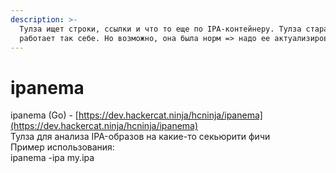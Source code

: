 ```yaml
---
description: >-
  Тулза ищет строки, ссылки и что то еще по IPA-контейнеру. Тулза старая,
  работает так себе. Но возможно, она была норм => надо ее актуализировать.
---
```


# ipanema

ipanema \(Go\) - [https://dev.hackercat.ninja/hcninja/ipanema](https://dev.hackercat.ninja/hcninja/ipanema)  
Тулза для анализа IPA-образов на какие-то секьюрити фичи  
Пример использования:  
ipanema -ipa my.ipa

